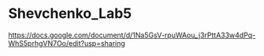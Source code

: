 # Shevchenko_Lab5
https://docs.google.com/document/d/1Na5GsV-rpuWAou_j3rPttA33w4dPq-WhS5prhgVN7Oo/edit?usp=sharing
